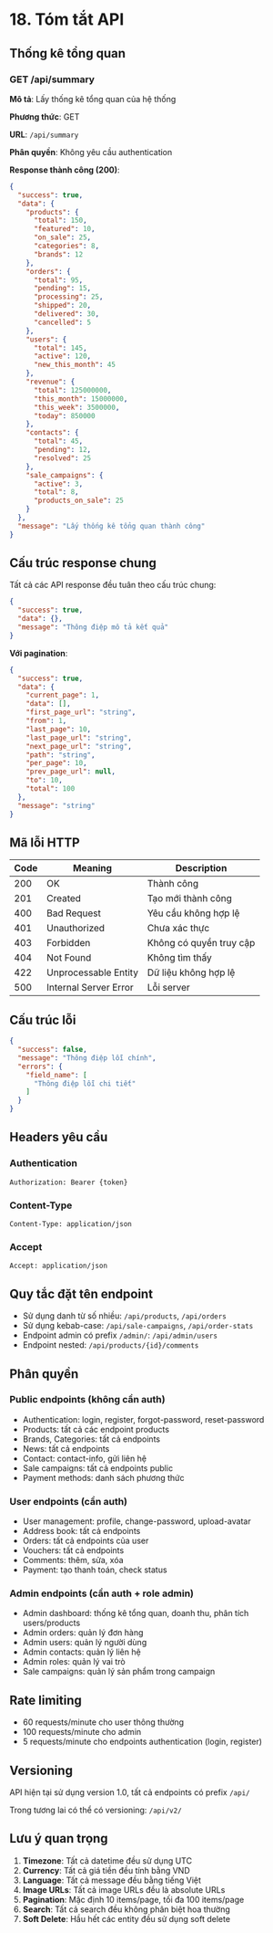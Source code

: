 # 18. Tóm tắt API

## Thống kê tổng quan

### GET /api/summary

**Mô tả**: Lấy thống kê tổng quan của hệ thống

**Phương thức**: GET

**URL**: `/api/summary`

**Phân quyền**: Không yêu cầu authentication

**Response thành công (200)**:

```json
{
  "success": true,
  "data": {
    "products": {
      "total": 150,
      "featured": 10,
      "on_sale": 25,
      "categories": 8,
      "brands": 12
    },
    "orders": {
      "total": 95,
      "pending": 15,
      "processing": 25,
      "shipped": 20,
      "delivered": 30,
      "cancelled": 5
    },
    "users": {
      "total": 145,
      "active": 120,
      "new_this_month": 45
    },
    "revenue": {
      "total": 125000000,
      "this_month": 15000000,
      "this_week": 3500000,
      "today": 850000
    },
    "contacts": {
      "total": 45,
      "pending": 12,
      "resolved": 25
    },
    "sale_campaigns": {
      "active": 3,
      "total": 8,
      "products_on_sale": 25
    }
  },
  "message": "Lấy thống kê tổng quan thành công"
}
```

## Cấu trúc response chung

Tất cả các API response đều tuân theo cấu trúc chung:

```json
{
  "success": true,
  "data": {},
  "message": "Thông điệp mô tả kết quả"
}
```

**Với pagination**:

```json
{
  "success": true,
  "data": {
    "current_page": 1,
    "data": [],
    "first_page_url": "string",
    "from": 1,
    "last_page": 10,
    "last_page_url": "string",
    "next_page_url": "string",
    "path": "string",
    "per_page": 10,
    "prev_page_url": null,
    "to": 10,
    "total": 100
  },
  "message": "string"
}
```

## Mã lỗi HTTP

| Code | Meaning | Description |
|------|---------|-------------|
| 200 | OK | Thành công |
| 201 | Created | Tạo mới thành công |
| 400 | Bad Request | Yêu cầu không hợp lệ |
| 401 | Unauthorized | Chưa xác thực |
| 403 | Forbidden | Không có quyền truy cập |
| 404 | Not Found | Không tìm thấy |
| 422 | Unprocessable Entity | Dữ liệu không hợp lệ |
| 500 | Internal Server Error | Lỗi server |

## Cấu trúc lỗi

```json
{
  "success": false,
  "message": "Thông điệp lỗi chính",
  "errors": {
    "field_name": [
      "Thông điệp lỗi chi tiết"
    ]
  }
}
```

## Headers yêu cầu

### Authentication
```
Authorization: Bearer {token}
```

### Content-Type
```
Content-Type: application/json
```

### Accept
```
Accept: application/json
```

## Quy tắc đặt tên endpoint

- Sử dụng danh từ số nhiều: `/api/products`, `/api/orders`
- Sử dụng kebab-case: `/api/sale-campaigns`, `/api/order-stats`
- Endpoint admin có prefix `/admin/`: `/api/admin/users`
- Endpoint nested: `/api/products/{id}/comments`

## Phân quyền

### Public endpoints (không cần auth)
- Authentication: login, register, forgot-password, reset-password
- Products: tất cả các endpoint products
- Brands, Categories: tất cả endpoints
- News: tất cả endpoints
- Contact: contact-info, gửi liên hệ
- Sale campaigns: tất cả endpoints public
- Payment methods: danh sách phương thức

### User endpoints (cần auth)
- User management: profile, change-password, upload-avatar
- Address book: tất cả endpoints
- Orders: tất cả endpoints của user
- Vouchers: tất cả endpoints
- Comments: thêm, sửa, xóa
- Payment: tạo thanh toán, check status

### Admin endpoints (cần auth + role admin)
- Admin dashboard: thống kê tổng quan, doanh thu, phân tích users/products
- Admin orders: quản lý đơn hàng
- Admin users: quản lý người dùng
- Admin contacts: quản lý liên hệ
- Admin roles: quản lý vai trò
- Sale campaigns: quản lý sản phẩm trong campaign

## Rate limiting

- 60 requests/minute cho user thông thường
- 100 requests/minute cho admin
- 5 requests/minute cho endpoints authentication (login, register)

## Versioning

API hiện tại sử dụng version 1.0, tất cả endpoints có prefix `/api/`

Trong tương lai có thể có versioning: `/api/v2/`

## Lưu ý quan trọng

1. **Timezone**: Tất cả datetime đều sử dụng UTC
2. **Currency**: Tất cả giá tiền đều tính bằng VND
3. **Language**: Tất cả message đều bằng tiếng Việt
4. **Image URLs**: Tất cả image URLs đều là absolute URLs
5. **Pagination**: Mặc định 10 items/page, tối đa 100 items/page
6. **Search**: Tất cả search đều không phân biệt hoa thường
7. **Soft Delete**: Hầu hết các entity đều sử dụng soft delete

